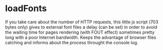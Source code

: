 # loadFonts

If you take care about the number of HTTP requests, this little js script (703 bytes only) gives to external font files a delay (can be set) in order to avoid the waiting time for pages rendering (with FOUT effect) sometimes pretty long with a poor Internet bandwidth. Keeps the advantage of browser files catching and informs about the process throught the console log.
